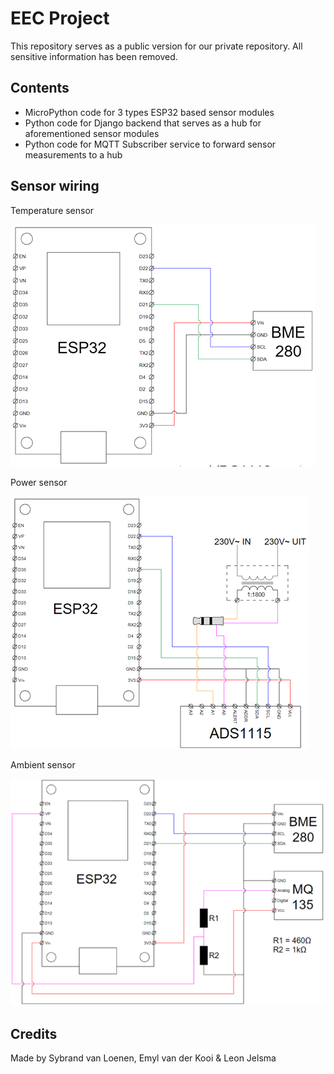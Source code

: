 <h1> EEC Project </h1>

This repository serves as a public version for our private repository. All sensitive information has been removed.

<h2> Contents </h2>

<ul>
  <li> MicroPython code for 3 types ESP32 based sensor modules </li>
  <li> Python code for Django backend that serves as a hub for aforementioned sensor modules </li>
  <li> Python code for MQTT Subscriber service to forward sensor measurements to a hub </li>
</ul>

<h2> Sensor wiring </h2>

Temperature sensor

![Wiring Schematic](https://github.com/LeonJelsma/EEC-Public/blob/master/images/temperaturesensor.png)

Power sensor

![Wiring Schematic](https://github.com/LeonJelsma/EEC-Public/blob/master/images/powersensor.png)

Ambient sensor

![Wiring Schematic](https://github.com/LeonJelsma/EEC-Public/blob/master/images/ambientsensor.png)

<h2> Credits </h2>

Made by Sybrand van Loenen, Emyl van der Kooi & Leon Jelsma
